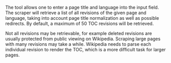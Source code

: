 The tool allows one to enter a page title and language into the input field. The scraper will retrieve a list of all
revisions of the given page and language, taking into account page title normalization as well as possible redirects. By
default, a maximum of 50 TOC revisions will be retrieved.

Not all revisions may be retrievable, for example deleted revisions are
usually protected from public viewing on Wikipedia. Scraping large pages with many revisions may take a while. Wikipedia
needs to parse each individual revision to render the TOC, which is a more difficult task for larger pages. 